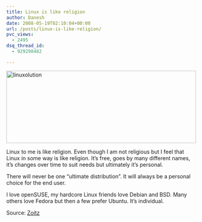 ```yaml
---
title: Linux is like religion
author: Danesh
date: 2008-05-19T02:10:04+00:00
url: /posts/linux-is-like-religion/
pvc_views:
  - 2495
dsq_thread_id:
  - 929298482

---
```

[<img loading="lazy" class="alignnone size-medium wp-image-572" title="linuxolution" src="/wp-content/uploads/2008/05/linuxolution1-500x191.png" alt="linuxolution" width="500" height="191" srcset="/wp-content/uploads/2008/05/linuxolution1-500x191.png 500w, /wp-content/uploads/2008/05/linuxolution1.png 680w" sizes="(max-width: 500px) 100vw, 500px" />][1]

Linux to me is like religion. Even though I am not religious but I feel that Linux in some way is like religion. It&#8217;s free, goes by many different names, it&#8217;s changes over time to suit needs but ultimately it&#8217;s personal.

There will never be one &#8220;ultimate distribution&#8221;. It will always be a personal choice for the end user.

I love openSUSE, my hardcore Linux friends love Debian and BSD. Many others love Fedora but then a few prefer Ubuntu. It&#8217;s individual.

Source: [Zoitz][2]

 [1]: /wp-content/uploads/2008/05/linuxolution1.png
 [2]: http://www.zoitz.com/archives/35